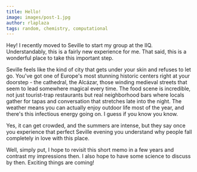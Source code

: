 ```yaml
---
title: Hello!
image: images/post-1.jpg
author: rlaplaza
tags: random, chemistry, computational
---
```


Hey! I recently moved to Seville to start my group at the IIQ. Understandably, this is a fairly new experience for me. That said, this is a wonderful place to take this important step.

Seville feels like the kind of city that gets under your skin and refuses to let go. You've got one of Europe's most stunning historic centers right at your doorstep - the cathedral, the Alcázar, those winding medieval streets that seem to lead somewhere magical every time. The food scene is incredible, not just tourist-trap restaurants but real neighborhood bars where locals gather for tapas and conversation that stretches late into the night. The weather means you can actually enjoy outdoor life most of the year, and there's this infectious energy going on. I guess if you know you know.

Yes, it can get crowded, and the summers are intense, but they say once you experience that perfect Seville evening you understand why people fall completely in love with this place. 

Well, simply put, I hope to revisit this short memo in a few years and contrast my impressions then. I also hope to have some science to discuss by then. Exciting things are coming!
 
